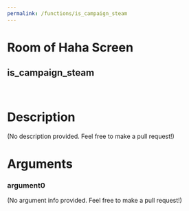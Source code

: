 ```yaml
---
permalink: /functions/is_campaign_steam
---
```

# Room of Haha Screen  
## is_campaign_steam  
&nbsp;  
# Description  
(No description provided. Feel free to make a pull request!) 
&nbsp;  
# Arguments
### argument0
(No argument info provided. Feel free to make a pull request!)
&nbsp;  


